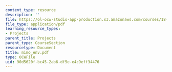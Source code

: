 ```yaml
---
content_type: resource
description: ''
file: https://ol-ocw-studio-app-production.s3.amazonaws.com/courses/18-996-random-matrix-theory-and-its-applications-spring-2004/90d5620fbc452ab6df5ee4c9eff34476_mimo_env.pdf
file_type: application/pdf
learning_resource_types:
- Projects
parent_title: Projects
parent_type: CourseSection
resourcetype: Document
title: mimo_env.pdf
type: OCWFile
uid: 90d5620f-bc45-2ab6-df5e-e4c9eff34476
---
```


